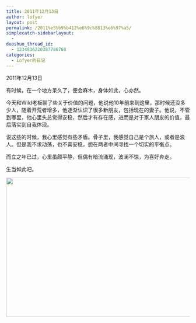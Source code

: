 ```yaml
---
title: 2011年12月13日
author: lofyer
layout: post
permalink: /2011%e5%b9%b412%e6%9c%8813%e6%97%a5/
simplecatch-sidebarlayout:
  - 
duoshuo_thread_id:
  - 1234836220387786768
categories:
  - Lofyer的日记
---
```

2011年12月13日

有时候，在一个地方呆久了，便会麻木，身体如此，心亦然。

今天和Wild老板聊了些关于价值的问题，他说他10年前来到这里，那时候还没多少人，随着开荒者增多，他逐渐认识了很多新朋友，包括现在的妻子。他说，不管到哪里，他心里头总觉得安稳，然后才有存在感，进而是对于家人朋友的价值，最后落实到自我体现。

说这些的时候，我心里感觉有些矛盾。骨子里，我感觉自己是个旅人，或者是浪人。但是我不求动荡，也不喜安稳，想在两者中间寻找一个切实的平衡点。

而立之年已过，心里虽颇平静，但偶有暗流涌现，波澜不惊，为喜好奔走。

生当如此吧。

[<img class="alignnone size-full wp-image-681" title="675" src="http://lofyer.org/wp-content/uploads/2011/12/675.jpg" alt="" width="615" height="381" />][1]

 [1]: http://lofyer.org/wp-content/uploads/2011/12/675.jpg